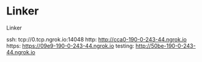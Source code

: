 # Linker
Linker

ssh: tcp://0.tcp.ngrok.io:14048 
http: http://cca0-190-0-243-44.ngrok.io 
https: https://09e9-190-0-243-44.ngrok.io 
testing: http://50be-190-0-243-44.ngrok.io 